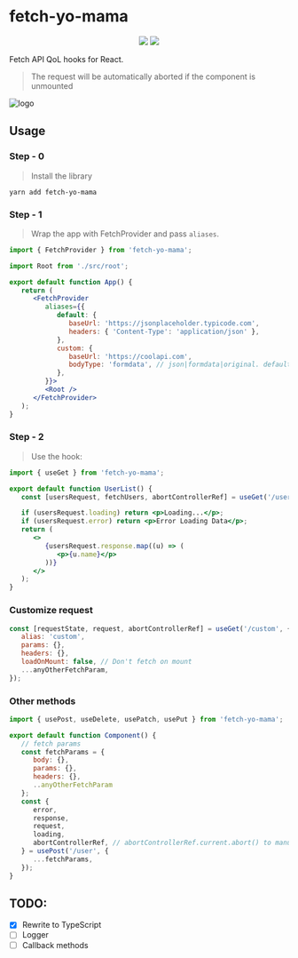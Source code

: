 # fetch-yo-mama

<p align="center" style="margin: 0px auto; margin-top: 15px; max-width: 600px">
    <a href="https://npmjs.com/package/fetch-yo-mama"><img src="https://img.shields.io/npm/v/fetch-yo-mama"></a>
    <a href="#"><img src="https://img.shields.io/npm/dt/fetch-yo-mama"/></a>
</p>

Fetch API QoL hooks for React.

> The request will be automatically aborted if the component is unmounted

![logo](https://github.com/alexandrius/fetch-yo-mama/assets/5978212/feb261d6-d2fd-418f-9637-5923ca2ad97e)

## Usage

### Step - 0

> Install the library

`yarn add fetch-yo-mama`

### Step - 1

> Wrap the app with FetchProvider and pass `aliases`.

```jsx
import { FetchProvider } from 'fetch-yo-mama';

import Root from './src/root';

export default function App() {
   return (
      <FetchProvider
         aliases={{
            default: {
               baseUrl: 'https://jsonplaceholder.typicode.com',
               headers: { 'Content-Type': 'application/json' },
            },
            custom: {
               baseUrl: 'https://coolapi.com',
               bodyType: 'formdata', // json|formdata|original. default: json
            },
         }}>
         <Root />
      </FetchProvider>
   );
}
```

### Step - 2

> Use the hook:

```jsx
import { useGet } from 'fetch-yo-mama';

export default function UserList() {
   const [usersRequest, fetchUsers, abortControllerRef] = useGet('/users');

   if (usersRequest.loading) return <p>Loading...</p>;
   if (usersRequest.error) return <p>Error Loading Data</p>;
   return (
      <>
         {usersRequest.response.map((u) => (
            <p>{u.name}</p>
         ))}
      </>
   );
}
```

### Customize request

```js
const [requestState, request, abortControllerRef] = useGet('/custom', {
   alias: 'custom',
   params: {},
   headers: {},
   loadOnMount: false, // Don't fetch on mount
   ...anyOtherFetchParam,
});
```

### Other methods

```js
import { usePost, useDelete, usePatch, usePut } from 'fetch-yo-mama';

export default function Component() {
   // fetch params
   const fetchParams = {
      body: {},
      params: {},
      headers: {},
      ..anyOtherFetchParam
   };
   const {
      error,
      response,
      request,
      loading,
      abortControllerRef, // abortControllerRef.current.abort() to manually abort the request
   } = usePost('/user', {
      ...fetchParams,
   });
}
```

## TODO:

-  [x] Rewrite to TypeScript
-  [ ] Logger
-  [ ] Callback methods
